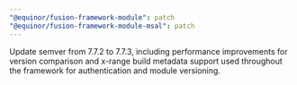 ```yaml
---
"@equinor/fusion-framework-module": patch
"@equinor/fusion-framework-module-msal": patch
---
```


Update semver from 7.7.2 to 7.7.3, including performance improvements for version comparison and x-range build metadata support used throughout the framework for authentication and module versioning.
